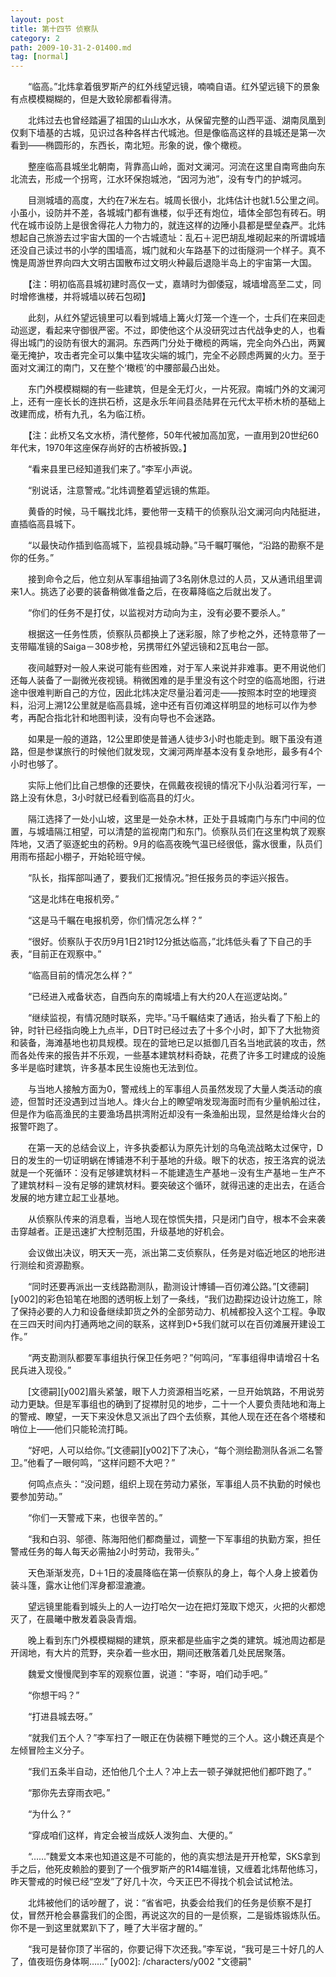 ```yaml
---
layout: post
title: 第十四节 侦察队
category: 2
path: 2009-10-31-2-01400.md
tag: [normal]
---
```


　　“临高。”北炜拿着俄罗斯产的红外线望远镜，喃喃自语。红外望远镜下的景象有点模模糊糊的，但是大致轮廓都看得清。

　　北炜过去也曾经踏遍了祖国的山山水水，从保留完整的山西平遥、湖南凤凰到仅剩下墙基的古城，见识过各种各样古代城池。但是像临高这样的县城还是第一次看到——椭圆形的，东西长，南北短。形象的说，像个橄榄。

　　整座临高县城坐北朝南，背靠高山岭，面对文澜河。河流在这里自南弯曲向东北流去，形成一个拐弯，江水环保抱城池，“因河为池”，没有专门的护城河。

　　目测城墙的高度，大约在7米左右。城周长很小，北炜估计也就1.5公里之间。小虽小，设防并不差，各城城门都有谯楼，似乎还有炮位，墙体全部包有砖石。明代在城市设防上是很舍得花人力物力的，就连这样的边陲小县都是壁垒森严。北炜想起自己旅游去过宇宙大国的一个古城遗址：乱石＋泥巴胡乱堆砌起来的所谓城墙还没自己读过书的小学的围墙高，城门就和火车路基下的过街隧洞一个样子。真不愧是周游世界向四大文明古国散布过文明火种最后退隐半岛上的宇宙第一大国。

　　【注：明初临高县城初建时高仅一丈，嘉靖时为御倭寇，城墙增高至二丈，同时增修谯楼，并将城墙以砖石包砌】

　　此刻，从红外望远镜里可以看到城墙上篝火灯笼一个连一个，士兵们在来回走动巡逻，看起来守御很严密。不过，即使他这个从没研究过古代战争史的人，也看得出城门的设防有很大的漏洞。东西两门分处于橄榄的两端，完全向外凸出，两翼毫无掩护，攻击者完全可以集中猛攻尖端的城门，完全不必顾虑两翼的火力。至于面对文澜江的南门，又在整个‘橄榄’的中腰部最凸出处。

　　东门外模模糊糊的有一些建筑，但是全无灯火，一片死寂。南城门外的文澜河上，还有一座长长的连拱石桥，这是永乐年间县丞陆昇在元代太平桥木桥的基础上改建而成，桥有九孔，名为临江桥。

　　【注：此桥又名文水桥，清代整修，50年代被加高加宽，一直用到20世纪60年代末，1970年这座保存尚好的古桥被拆毁。】

　　“看来县里已经知道我们来了。”李军小声说。

　　“别说话，注意警戒。”北炜调整着望远镜的焦距。

　　黄昏的时候，马千瞩找北炜，要他带一支精干的侦察队沿文澜河向内陆挺进，直插临高县城下。

　　“以最快动作插到临高城下，监视县城动静。”马千瞩叮嘱他，“沿路的勘察不是你的任务。”

　　接到命令之后，他立刻从军事组抽调了3名刚休息过的人员，又从通讯组里调来1人。挑选了必要的装备稍做准备之后，在夜幕降临之后就出发了。

　　“你们的任务不是打仗，以监视对方动向为主，没有必要不要杀人。”

　　根据这一任务性质，侦察队员都换上了迷彩服，除了步枪之外，还特意带了一支带瞄准镜的Saiga－308步枪，另携带红外望远镜和2瓦电台一部。

　　夜间越野对一般人来说可能有些困难，对于军人来说并非难事。更不用说他们还每人装备了一副微光夜视镜。稍微困难的是手里没有这个时空的临高地图，行进途中很难判断自己的方位，因此北炜决定尽量沿着河走——按照本时空的地理资料，沿河上溯12公里就是临高县城，途中还有百仞滩这样明显的地标可以作为参考，再配合指北针和地图判读，没有向导也不会迷路。

　　如果是一般的道路，12公里即使是普通人徒步3小时也能走到。眼下虽没有道路，但是参谋旅行的时候他们就发现，文澜河两岸基本没有复杂地形，最多有4个小时也够了。

　　实际上他们比自己想像的还要快，在佩戴夜视镜的情况下小队沿着河行军，一路上没有休息，3小时就已经看到临高县的灯火。

　　隔江选择了一处小山坡，这里是一处杂木林，正处于县城南门与东门中间的位置，与城墙隔江相望，可以清楚的监视南门和东门。侦察队员们在这里构筑了观察阵地，又洒了驱逐蛇虫的药粉。9月的临高夜晚气温已经很低，露水很重，队员们用雨布搭起小棚子，开始轮班守候。

　　“队长，指挥部叫通了，要我们汇报情况。”担任报务员的李运兴报告。

　　“这是北炜在电报机旁。”

　　“这是马千瞩在电报机旁，你们情况怎么样？”

　　“很好。侦察队于农历9月1日21时12分抵达临高，”北炜低头看了下自己的手表，“目前正在观察中。”

　　“临高目前的情况怎么样？”

　　“已经进入戒备状态，自西向东的南城墙上有大约20人在巡逻站岗。”

　　“继续监视，有情况随时联系，完毕。”马千瞩结束了通话，抬头看了下船上的钟，时针已经指向晚上九点半，D日T时已经过去了十多个小时，卸下了大批物资和装备，海滩基地也初具规模。现在的营地已足以抵御几百名当地武装的攻击，然而各处传来的报告并不乐观，一些基本建筑材料奇缺，花费了许多工时建成的设施多半是临时建筑，许多基本民生设施也无法到位。

　　与当地人接触方面为0，警戒线上的军事组人员虽然发现了大量人类活动的痕迹，但暂时还没遇到过当地人。烽火台上的瞭望哨发现海面时而有少量帆船过往，但是作为临高渔民的主要渔场昌拱湾附近却没有一条渔船出现，显然是给烽火台的报警吓跑了。

　　在第一天的总结会议上，许多执委都认为原先计划的乌龟流战略太过保守，D日的发生的一切证明蜗在博铺港不利于基地的升级。眼下的状态，按王洛宾的说法就是一个死循环：没有足够建筑材料－不能建造生产基地－没有生产基地－生产不了建筑材料－没有足够的建筑材料。要突破这个循环，就得迅速的走出去，在适合发展的地方建立起工业基地。

　　从侦察队传来的消息看，当地人现在惊慌失措，只是闭门自守，根本不会来袭击穿越者。正是迅速扩大控制范围，升级基地的好机会。

　　会议做出决议，明天天一亮，派出第二支侦察队，任务是对临近地区的地形进行测绘和资源勘察。

　　“同时还要再派出一支线路勘测队，勘测设计博铺—百仞滩公路。”[文德嗣][y002]的彩色铅笔在地图的透明板上划了一条线，“我们边勘探边设计边施工，除了保持必要的人力和设备继续卸货之外的全部劳动力、机械都投入这个工程。争取在三四天时间内打通两地之间的联系，这样到D+5我们就可以在百仞滩展开建设工作。”

　　“两支勘测队都要军事组执行保卫任务吧？”何鸣问，“军事组得申请增召十名民兵进入现役。”

　　[文德嗣][y002]眉头紧皱，眼下人力资源相当吃紧，一旦开始筑路，不用说劳动力更缺。但是军事组也的确到了捉襟肘见的地步，二十一个人要负责陆地和海上的警戒、瞭望，一天下来没休息又派出了四个去侦察，其他人现在还在各个塔楼和哨位上——他们只能轮流打盹。

　　“好吧，人可以给你。”[文德嗣][y002]下了决心，“每个测绘勘测队各派二名警卫。”他看了一眼何鸣，“这样问题不大吧？”

　　何鸣点点头：“没问题，组织上现在劳动力紧张，军事组人员不执勤的时候也要参加劳动。”

　　“你们一天警戒下来，也很辛苦的。”

　　“我和白羽、邬德、陈海阳他们都商量过，调整一下军事组的执勤方案，担任警戒任务的每人每天必需抽2小时劳动，我带头。”

　　天色渐渐发亮，D＋1日的凌晨降临在第一侦察队的身上，每个人身上披着伪装斗篷，露水让他们浑身都湿漉漉。

　　望远镜里能看到城头上的人一边打哈欠一边在把灯笼取下熄灭，火把的火都熄灭了，在晨曦中散发着袅袅青烟。

　　晚上看到东门外模模糊糊的建筑，原来都是些庙宇之类的建筑。城池周边都是开阔地，有大片的荒野，夹杂着一些水田，期间还散落着几处民居聚落。

　　魏爱文慢慢爬到李军的观察位置，说道：“李哥，咱们动手吧。”

　　“你想干吗？”

　　“打进县城去呀。”

　　“就我们五个人？”李军扫了一眼正在伪装棚下睡觉的三个人。这小魏还真是个左倾冒险主义分子。

　　“我们五条半自动，还怕他几个土人？冲上去一顿子弹就把他们都吓跑了。”

　　“那你先去穿雨衣吧。”

　　“为什么？”

　　“穿成咱们这样，肯定会被当成妖人泼狗血、大便的。”

　　“……”魏爱文本来也知道这是不可能的，他的真实想法是开开枪荤，SKS拿到手之后，他死皮赖脸的要到了一个俄罗斯产的R14瞄准镜，又缠着北炜帮他练习，昨天警戒的时候已经“空发”了好几十次，今天正巴不得找个机会试试枪法。

　　北炜被他们的话吵醒了，说：“省省吧，执委会给我们的任务是侦察不是打仗，冒然开枪会暴露我们的企图，再说这次的目的一是侦察，二是锻炼锻炼队伍。你不是一到这里就累趴下了，睡了大半宿才醒的。”

　　“我可是替你顶了半宿的，你要记得下次还我。”李军说，“我可是三十好几的人了，值夜班伤身体啊……”
[y002]: /characters/y002 "文德嗣"

